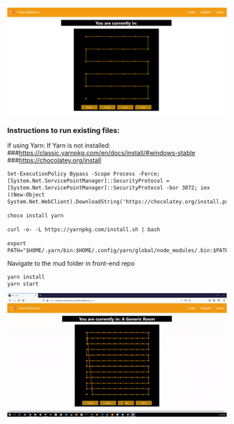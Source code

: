 ![MUD 2](MUD.PNG)

### Instructions to run existing files:
If using Yarn:
If Yarn is not installed:
###https://classic.yarnpkg.com/en/docs/install/#windows-stable
###https://chocolatey.org/install
```
Set-ExecutionPolicy Bypass -Scope Process -Force; [System.Net.ServicePointManager]::SecurityProtocol = [System.Net.ServicePointManager]::SecurityProtocol -bor 3072; iex ((New-Object System.Net.WebClient).DownloadString('https://chocolatey.org/install.ps1'))

choco install yarn

curl -o- -L https://yarnpkg.com/install.sh | bash

export PATH="$HOME/.yarn/bin:$HOME/.config/yarn/global/node_modules/.bin:$PATH"

```


Navigate to the mud folder in front-end repo
```
yarn install
yarn start
```


![MUD 1](dungeongame.gif)
